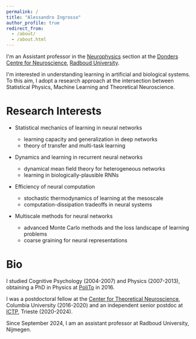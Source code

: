 ```yaml
---
permalink: /
title: "Alessandro Ingrosso"
author_profile: true
redirect_from: 
  - /about/
  - /about.html
---
```


I'm an Assistant professor in the [Neurophysics](https://www.ru.nl/en/education/masters/neurophysics) section at the [Donders Centre for Neuroscience](https://www.ru.nl/en/donders-centre-for-neuroscience), [Radboud University](https://www.ru.nl/en).

I'm interested in understanding learning in artificial and biological systems. To this aim, I adopt a research approach at the intersection between Statistical Physics, Machine Learning and Theoretical Neuroscience.

Research Interests
======
* Statistical mechanics of learning in neural networks
  - learning capacity and generalization in deep networks
  - theory of transfer and multi-task learning

* Dynamics and learning in recurrent neural networks
  - dynamical mean field theory for heterogeneous networks
  - learning in biologically-plausible RNNs

* Efficiency of neural computation
  - stochastic thermodynamics of learning at the mesoscale
  - computation-dissipation tradeoffs in neural systems

* Multiscale methods for neural networks
  - advanced Monte Carlo methods and the loss landscape of learning problems
  - coarse graining for neural representations

Bio
======

I studied Cognitive Psychology (2004-2007) and Physics (2007-2013), obtaining a PhD in Physics at [PoliTo](https://www.polito.it/en) in 2016.

I was a postdoctoral fellow at the [Center for Theoretical Neuroscience](https://ctn.zuckermaninstitute.columbia.edu/), Columbia University (2016-2020) and an independent senior postdoc at [ICTP](https://www.ictp.it/), Trieste (2020-2024).

Since September 2024, I am an assistant professor at Radboud University, Nijmegen.